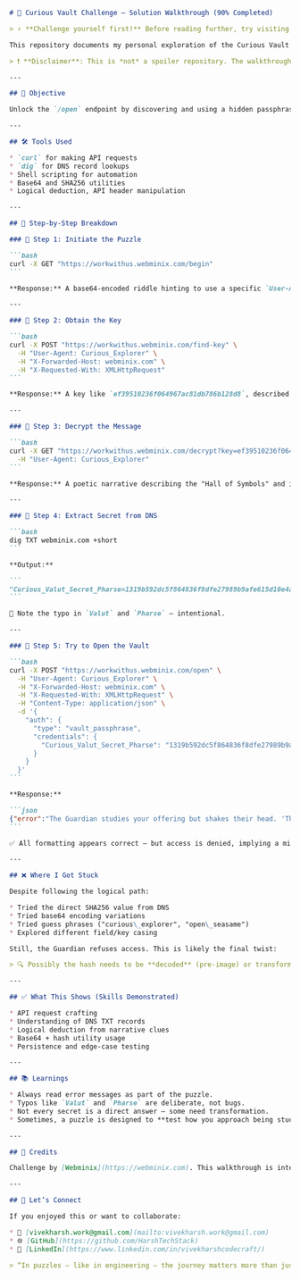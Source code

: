 

````markdown
# 🔐 Curious Vault Challenge — Solution Walkthrough (90% Completed)

> ⚡ **Challenge yourself first!** Before reading further, try visiting the [Curious Vault](https://workwithus.webminix.com) yourself and explore `/begin`. See how far you can go before comparing your path with mine. This puzzle is a real test of your problem-solving and web exploration skills.

This repository documents my personal exploration of the Curious Vault Challenge by Webminix. It was an immersive technical puzzle that involved DNS records, HTTP headers, encoding, and cryptic clues — an ideal challenge for problem-solvers.

> ❗ **Disclaimer**: This is *not* a spoiler repository. The walkthrough explains my thought process and commands without revealing the final working solution. This effort demonstrates my technical reasoning and debugging approach.

---

## 🎯 Objective

Unlock the `/open` endpoint by discovering and using a hidden passphrase found via API calls and DNS.

---

## 🛠 Tools Used

* `curl` for making API requests
* `dig` for DNS record lookups
* Shell scripting for automation
* Base64 and SHA256 utilities
* Logical deduction, API header manipulation

---

## 🚶 Step-by-Step Breakdown

### 🔹 Step 1: Initiate the Puzzle

```bash
curl -X GET "https://workwithus.webminix.com/begin"
```

**Response:** A base64-encoded riddle hinting to use a specific `User-Agent`: `Curious_Explorer`.

---

### 🔹 Step 2: Obtain the Key

```bash
curl -X POST "https://workwithus.webminix.com/find-key" \
  -H "User-Agent: Curious_Explorer" \
  -H "X-Forwarded-Host: webminix.com" \
  -H "X-Requested-With: XMLHttpRequest"
```

**Response:** A key like `ef39510236f064967ac81db786b128d8`, described as a parchment leading to `/decrypt`.

---

### 🔹 Step 3: Decrypt the Message

```bash
curl -X GET "https://workwithus.webminix.com/decrypt?key=ef39510236f064967ac81db786b128d8" \
  -H "User-Agent: Curious_Explorer"
```

**Response:** A poetic narrative describing the "Hall of Symbols" and instructing you to retrieve a hidden phrase from DNS archives.

---

### 🔹 Step 4: Extract Secret from DNS

```bash
dig TXT webminix.com +short
```

**Output:**

```
"Curious_Valut_Secret_Pharse=1319b592dc5f864836f8dfe27989b9afe615d10e4ac6ed01c099715786b9d8d7"
```

📝 Note the typo in `Valut` and `Pharse` — intentional.

---

### 🔹 Step 5: Try to Open the Vault

```bash
curl -X POST "https://workwithus.webminix.com/open" \
  -H "User-Agent: Curious_Explorer" \
  -H "X-Forwarded-Host: webminix.com" \
  -H "X-Requested-With: XMLHttpRequest" \
  -H "Content-Type: application/json" \
  -d '{
    "auth": {
      "type": "vault_passphrase",
      "credentials": {
        "Curious_Valut_Secret_Pharse": "1319b592dc5f864836f8dfe27989b9afe615d10e4ac6ed01c099715786b9d8d7"
      }
    }
  }'
```

**Response:**

```json
{"error":"The Guardian studies your offering but shakes their head. 'This is not the mark of a true seeker. Find the hidden inscription in the archives and return when you carry the true mark.'"}
```

✅ All formatting appears correct — but access is denied, implying a missing transformation or encoding of the hash.

---

## ❌ Where I Got Stuck

Despite following the logical path:

* Tried the direct SHA256 value from DNS
* Tried base64 encoding variations
* Tried guess phrases ("curious\_explorer", "open\_seasame")
* Explored different field/key casing

Still, the Guardian refuses access. This is likely the final twist:

> 🔍 Possibly the hash needs to be **decoded** (pre-image) or transformed into a phrase.

---

## ✅ What This Shows (Skills Demonstrated)

* API request crafting
* Understanding of DNS TXT records
* Logical deduction from narrative clues
* Base64 + hash utility usage
* Persistence and edge-case testing

---

## 📚 Learnings

* Always read error messages as part of the puzzle.
* Typos like `Valut` and `Pharse` are deliberate, not bugs.
* Not every secret is a direct answer — some need transformation.
* Sometimes, a puzzle is designed to **test how you approach being stuck**.

---

## 🙏 Credits

Challenge by [Webminix](https://webminix.com). This walkthrough is intended as a personal learning log and skill showcase — not to spoil the final puzzle.

---

## 🤝 Let’s Connect

If you enjoyed this or want to collaborate:

* 📧 [vivekharsh.work@gmail.com](mailto:vivekharsh.work@gmail.com)
* 🌐 [GitHub](https://github.com/HarshTechStack)
* 🔗 [LinkedIn](https://www.linkedin.com/in/vivekharshcodecraft/)

> “In puzzles — like in engineering — the journey matters more than just the key.”
